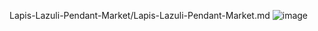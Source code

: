 Lapis-Lazuli-Pendant-Market/Lapis-Lazuli-Pendant-Market.md
![image](https://github.com/user-attachments/assets/1354fe4e-fefc-431f-8176-43d5cc87ef33)

